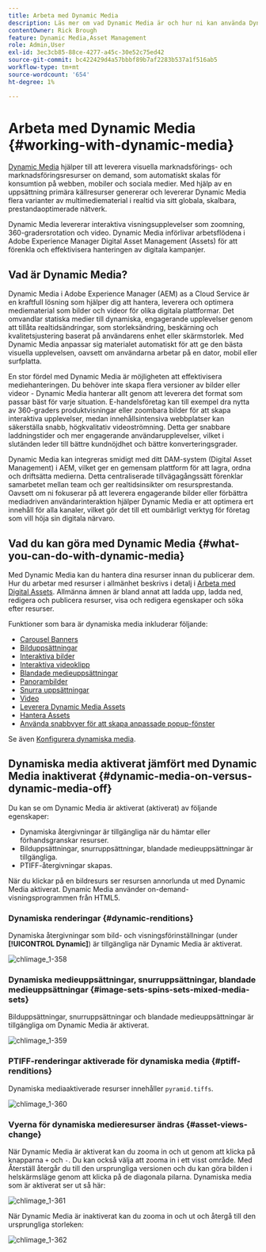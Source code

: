 ```yaml
---
title: Arbeta med Dynamic Media
description: Läs mer om vad Dynamic Media är och hur ni kan använda Dynamic Media för att leverera material för webben, mobiler och sociala medier.
contentOwner: Rick Brough
feature: Dynamic Media,Asset Management
role: Admin,User
exl-id: 3ec3cb85-88ce-4277-a45c-30e52c75ed42
source-git-commit: bc422429d4a57bbbf89b7af2283b537a1f516ab5
workflow-type: tm+mt
source-wordcount: '654'
ht-degree: 1%

---
```


# Arbeta med Dynamic Media {#working-with-dynamic-media}

[Dynamic Media](https://business.adobe.com/se/products/experience-manager/assets/dynamic-media.html) hjälper till att leverera visuella marknadsförings- och marknadsföringsresurser on demand, som automatiskt skalas för konsumtion på webben, mobiler och sociala medier. Med hjälp av en uppsättning primära källresurser genererar och levererar Dynamic Media flera varianter av multimediematerial i realtid via sitt globala, skalbara, prestandaoptimerade nätverk.

Dynamic Media levererar interaktiva visningsupplevelser som zoomning, 360-gradersrotation och video. Dynamic Media införlivar arbetsflödena i Adobe Experience Manager Digital Asset Management (Assets) för att förenkla och effektivisera hanteringen av digitala kampanjer.

<!-- 
>[!NOTE]
>
>A Community article is available on [Working with Adobe Experience Manager and Dynamic Media](https://helpx.adobe.com/experience-manager/using/aem_dynamic_media.html). 
-->

## Vad är Dynamic Media?

Dynamic Media i Adobe Experience Manager (AEM) as a Cloud Service är en kraftfull lösning som hjälper dig att hantera, leverera och optimera mediematerial som bilder och videor för olika digitala plattformar. Det omvandlar statiska medier till dynamiska, engagerande upplevelser genom att tillåta realtidsändringar, som storleksändring, beskärning och kvalitetsjustering baserat på användarens enhet eller skärmstorlek. Med Dynamic Media anpassar sig materialet automatiskt för att ge den bästa visuella upplevelsen, oavsett om användarna arbetar på en dator, mobil eller surfplatta.

En stor fördel med Dynamic Media är möjligheten att effektivisera mediehanteringen. Du behöver inte skapa flera versioner av bilder eller videor - Dynamic Media hanterar allt genom att leverera det format som passar bäst för varje situation. E-handelsföretag kan till exempel dra nytta av 360-graders produktvisningar eller zoombara bilder för att skapa interaktiva upplevelser, medan innehållsintensiva webbplatser kan säkerställa snabb, högkvalitativ videoströmning. Detta ger snabbare laddningstider och mer engagerande användarupplevelser, vilket i slutänden leder till bättre kundnöjdhet och bättre konverteringsgrader.

Dynamic Media kan integreras smidigt med ditt DAM-system (Digital Asset Management) i AEM, vilket ger en gemensam plattform för att lagra, ordna och driftsätta medierna. Detta centraliserade tillvägagångssätt förenklar samarbetet mellan team och ger realtidsinsikter om resursprestanda. Oavsett om ni fokuserar på att leverera engagerande bilder eller förbättra mediadriven användarinteraktion hjälper Dynamic Media er att optimera ert innehåll för alla kanaler, vilket gör det till ett oumbärligt verktyg för företag som vill höja sin digitala närvaro.

## Vad du kan göra med Dynamic Media {#what-you-can-do-with-dynamic-media}

Med Dynamic Media kan du hantera dina resurser innan du publicerar dem. Hur du arbetar med resurser i allmänhet beskrivs i detalj i [Arbeta med Digital Assets](/help/assets/manage-digital-assets.md). Allmänna ämnen är bland annat att ladda upp, ladda ned, redigera och publicera resurser, visa och redigera egenskaper och söka efter resurser.

Funktioner som bara är dynamiska media inkluderar följande:

* [Carousel Banners](carousel-banners.md)
* [Bilduppsättningar](image-sets.md)
* [Interaktiva bilder](interactive-images.md)
* [Interaktiva videoklipp](interactive-videos.md)
* [Blandade medieuppsättningar](mixed-media-sets.md)
* [Panorambilder](panoramic-images.md)
* [Snurra uppsättningar](spin-sets.md)
* [Video](video.md)
* [Leverera Dynamic Media Assets](delivering-dynamic-media-assets.md)
* [Hantera Assets](managing-assets.md)
* [Använda snabbvyer för att skapa anpassade popup-fönster](custom-pop-ups.md)

Se även [Konfigurera dynamiska media](administering-dynamic-media.md).

<!-- 

OBSOLETE UNTIL INTEGRATING SCENE7 TOPIC GETS A MAJOR UPDATE
>[!NOTE]
>
>To understand the differences between using Dynamic Media and integrating Dynamic Media Classic with AEM, see [Dynamic Media Classic integration versus Dynamic Media](/help/sites-cloud/administering/integrating-scene7.md#aem-scene-integration-versus-dynamic-media).

-->

## Dynamiska media aktiverat jämfört med Dynamic Media inaktiverat {#dynamic-media-on-versus-dynamic-media-off}

Du kan se om Dynamic Media är aktiverat (aktiverat) av följande egenskaper:

* Dynamiska återgivningar är tillgängliga när du hämtar eller förhandsgranskar resurser.
* Bilduppsättningar, snurruppsättningar, blandade medieuppsättningar är tillgängliga.
* PTIFF-återgivningar skapas.

När du klickar på en bildresurs ser resursen annorlunda ut med Dynamic Media aktiverat. Dynamic Media använder on-demand-visningsprogrammen från HTML5.

### Dynamiska renderingar {#dynamic-renditions}

Dynamiska återgivningar som bild- och visningsförinställningar (under **[!UICONTROL Dynamic]**) är tillgängliga när Dynamic Media är aktiverat.

![chlimage_1-358](assets/chlimage_1-358.png)

### Dynamiska medieuppsättningar, snurruppsättningar, blandade medieuppsättningar {#image-sets-spins-sets-mixed-media-sets}

Bilduppsättningar, snurruppsättningar och blandade medieuppsättningar är tillgängliga om Dynamic Media är aktiverat.

![chlimage_1-359](assets/chlimage_1-359.png)

### PTIFF-renderingar aktiverade för dynamiska media {#ptiff-renditions}

Dynamiska mediaaktiverade resurser innehåller `pyramid.tiffs`.

![chlimage_1-360](assets/chlimage_1-360.png)

### Vyerna för dynamiska medieresurser ändras {#asset-views-change}

När Dynamic Media är aktiverat kan du zooma in och ut genom att klicka på knapparna `+` och `-`. Du kan också välja att zooma in i ett visst område. Med Återställ återgår du till den ursprungliga versionen och du kan göra bilden i helskärmsläge genom att klicka på de diagonala pilarna. Dynamiska media som är aktiverat ser ut så här:

![chlimage_1-361](assets/chlimage_1-361.png)

När Dynamic Media är inaktiverat kan du zooma in och ut och återgå till den ursprungliga storleken:

![chlimage_1-362](assets/chlimage_1-362.png)
